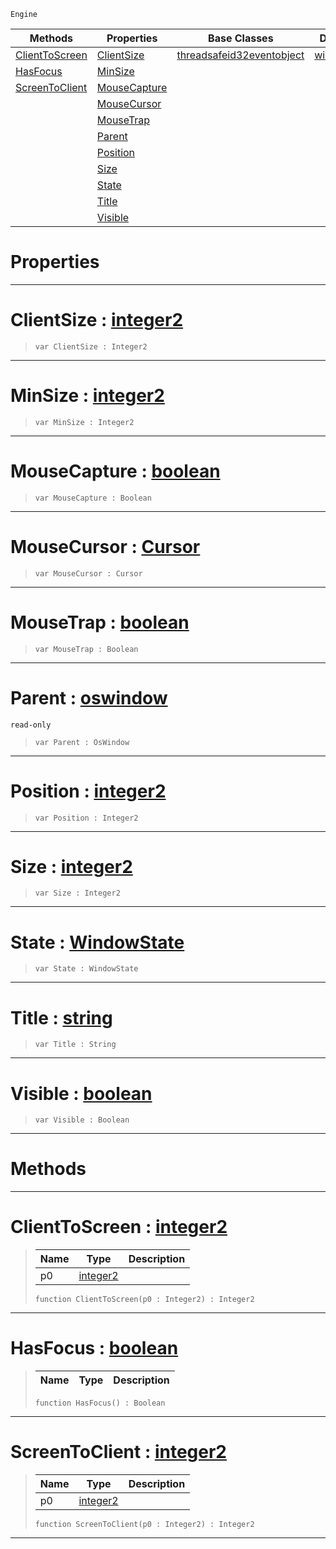  `Engine`

|Methods|Properties|Base Classes|Derived Classes|
|---|---|---|---|
|[ ClientToScreen](https://github.com/ZilchEngine/ZilchDocs/blob/master/code_reference/class_reference/oswindow.markdown#clienttoscreen-zero-engi)|[ ClientSize](https://github.com/ZilchEngine/ZilchDocs/blob/master/code_reference/class_reference/oswindow.markdown#clientsize-zero-engine-d)|[threadsafeid32eventobject](https://github.com/ZilchEngine/ZilchDocs/blob/master/code_reference/class_reference/threadsafeid32eventobject.markdown)|[windowsoswindow](https://github.com/ZilchEngine/ZilchDocs/blob/master/code_reference/class_reference/windowsoswindow.markdown)|
|[ HasFocus](https://github.com/ZilchEngine/ZilchDocs/blob/master/code_reference/class_reference/oswindow.markdown#hasfocus-zero-engine-doc)|[ MinSize](https://github.com/ZilchEngine/ZilchDocs/blob/master/code_reference/class_reference/oswindow.markdown#minsize-zero-engine-docu)| | |
|[ ScreenToClient](https://github.com/ZilchEngine/ZilchDocs/blob/master/code_reference/class_reference/oswindow.markdown#screentoclient-zero-engi)|[ MouseCapture](https://github.com/ZilchEngine/ZilchDocs/blob/master/code_reference/class_reference/oswindow.markdown#mousecapture-zero-engine)| | |
| |[ MouseCursor](https://github.com/ZilchEngine/ZilchDocs/blob/master/code_reference/class_reference/oswindow.markdown#mousecursor-zero-engine)| | |
| |[ MouseTrap](https://github.com/ZilchEngine/ZilchDocs/blob/master/code_reference/class_reference/oswindow.markdown#mousetrap-zero-engine-do)| | |
| |[ Parent](https://github.com/ZilchEngine/ZilchDocs/blob/master/code_reference/class_reference/oswindow.markdown#parent-zero-engine-docum)| | |
| |[ Position](https://github.com/ZilchEngine/ZilchDocs/blob/master/code_reference/class_reference/oswindow.markdown#position-zero-engine-doc)| | |
| |[ Size](https://github.com/ZilchEngine/ZilchDocs/blob/master/code_reference/class_reference/oswindow.markdown#size-zero-engine-documen)| | |
| |[ State](https://github.com/ZilchEngine/ZilchDocs/blob/master/code_reference/class_reference/oswindow.markdown#state-zero-engine-docume)| | |
| |[ Title](https://github.com/ZilchEngine/ZilchDocs/blob/master/code_reference/class_reference/oswindow.markdown#title-zero-engine-docume)| | |
| |[ Visible](https://github.com/ZilchEngine/ZilchDocs/blob/master/code_reference/class_reference/oswindow.markdown#visible-zero-engine-docu)| | |


 #  Properties


---  
 #  ClientSize : [integer2](https://github.com/ZilchEngine/ZilchDocs/blob/master/code_reference/nada_base_types/integer2.markdown)

> 
> ``` lang=cpp, name=Nada
> var ClientSize : Integer2


---  
 #  MinSize : [integer2](https://github.com/ZilchEngine/ZilchDocs/blob/master/code_reference/nada_base_types/integer2.markdown)

> 
> ``` lang=cpp, name=Nada
> var MinSize : Integer2


---  
 #  MouseCapture : [boolean](https://github.com/ZilchEngine/ZilchDocs/blob/master/code_reference/nada_base_types/boolean.markdown)

> 
> ``` lang=cpp, name=Nada
> var MouseCapture : Boolean


---  
 #  MouseCursor : [Cursor](https://github.com/ZilchEngine/ZilchDocs/blob/master/code_reference/enum_reference.markdown#cursor)

> 
> ``` lang=cpp, name=Nada
> var MouseCursor : Cursor


---  
 #  MouseTrap : [boolean](https://github.com/ZilchEngine/ZilchDocs/blob/master/code_reference/nada_base_types/boolean.markdown)

> 
> ``` lang=cpp, name=Nada
> var MouseTrap : Boolean


---  
 #  Parent : [oswindow](https://github.com/ZilchEngine/ZilchDocs/blob/master/code_reference/class_reference/oswindow.markdown)

 `read-only`

> 
> ``` lang=cpp, name=Nada
> var Parent : OsWindow


---  
 #  Position : [integer2](https://github.com/ZilchEngine/ZilchDocs/blob/master/code_reference/nada_base_types/integer2.markdown)

> 
> ``` lang=cpp, name=Nada
> var Position : Integer2


---  
 #  Size : [integer2](https://github.com/ZilchEngine/ZilchDocs/blob/master/code_reference/nada_base_types/integer2.markdown)

> 
> ``` lang=cpp, name=Nada
> var Size : Integer2


---  
 #  State : [WindowState](https://github.com/ZilchEngine/ZilchDocs/blob/master/code_reference/enum_reference.markdown#windowstate)

> 
> ``` lang=cpp, name=Nada
> var State : WindowState


---  
 #  Title : [string](https://github.com/ZilchEngine/ZilchDocs/blob/master/code_reference/nada_base_types/string.markdown)

> 
> ``` lang=cpp, name=Nada
> var Title : String


---  
 #  Visible : [boolean](https://github.com/ZilchEngine/ZilchDocs/blob/master/code_reference/nada_base_types/boolean.markdown)

> 
> ``` lang=cpp, name=Nada
> var Visible : Boolean


---  
 #  Methods


---  
 #  ClientToScreen : [integer2](https://github.com/ZilchEngine/ZilchDocs/blob/master/code_reference/nada_base_types/integer2.markdown)

> 
> |Name|Type|Description|
> |---|---|---|
> |p0|[integer2](https://github.com/ZilchEngine/ZilchDocs/blob/master/code_reference/nada_base_types/integer2.markdown)| |
> ``` lang=cpp, name=Nada
> function ClientToScreen(p0 : Integer2) : Integer2
> ``` 


---  
 #  HasFocus : [boolean](https://github.com/ZilchEngine/ZilchDocs/blob/master/code_reference/nada_base_types/boolean.markdown)

> 
> |Name|Type|Description|
> |---|---|---|
> ``` lang=cpp, name=Nada
> function HasFocus() : Boolean
> ``` 


---  
 #  ScreenToClient : [integer2](https://github.com/ZilchEngine/ZilchDocs/blob/master/code_reference/nada_base_types/integer2.markdown)

> 
> |Name|Type|Description|
> |---|---|---|
> |p0|[integer2](https://github.com/ZilchEngine/ZilchDocs/blob/master/code_reference/nada_base_types/integer2.markdown)| |
> ``` lang=cpp, name=Nada
> function ScreenToClient(p0 : Integer2) : Integer2
> ``` 


---  
 

 